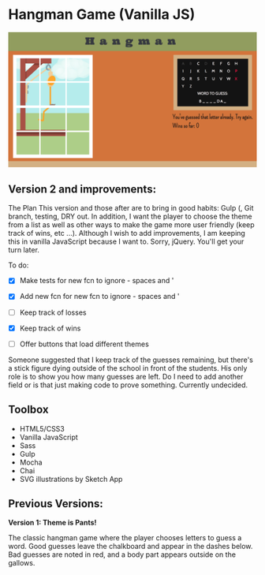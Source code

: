 # Hangman Game (Vanilla JS)

![Screenshot of a hangman game set in a classroom](hangman.png)

## Version 2 and improvements:

The Plan
This version and those after are to bring in good habits: Gulp (, Git branch, testing, DRY out.
In addition, I want the player to choose the theme from a list as well as other ways to make the game more user friendly (keep track of wins, etc ...).
Although I wish to add improvements, I am keeping this in vanilla JavaScript because I want to. Sorry, jQuery. You'll get your turn later.

To do:

-[x] Make tests for new fcn to ignore - spaces and '

-[x] Add new fcn for new fcn to ignore - spaces and '

-[ ] Keep track of losses

-[x] Keep track of wins

-[ ] Offer buttons that load different themes

Someone suggested that I keep track of the guesses remaining, but there's a stick figure dying outside of the school in front of the students. His only role is to show you how many guesses are left. Do I need to add another field or is that just making code to prove something. Currently undecided.

## Toolbox

- HTML5/CSS3
- Vanilla JavaScript
- Sass
- Gulp
- Mocha
- Chai
- SVG illustrations by Sketch App

## Previous Versions:

**Version 1: Theme is Pants!**

The classic hangman game where the player chooses letters to guess a word. Good guesses leave the chalkboard and appear in the dashes below. Bad guesses are noted in red, and a body part appears outside on the gallows.
